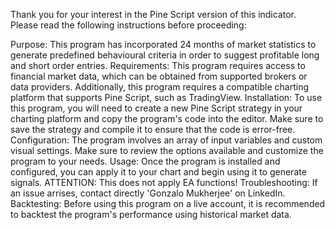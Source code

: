 
Thank you for your interest in the Pine Script version of this indicator. Please read the following instructions before proceeding:

Purpose: This program has incorporated 24 months of market statistics to generate predefined behavioural criteria in order to suggest profitable long and short order entries.
Requirements: This program requires access to financial market data, which can be obtained from supported brokers or data providers. Additionally, this program requires a compatible charting platform that supports Pine Script, such as TradingView.
Installation: To use this program, you will need to create a new Pine Script strategy in your charting platform and copy the program's code into the editor. Make sure to save the strategy and compile it to ensure that the code is error-free.
Configuration: The program involves an array of input variables and custom visual settings. Make sure to review the options available and customize the program to your needs.
Usage: Once the program is installed and configured, you can apply it to your chart and begin using it to generate signals. ATTENTION: This does not apply EA functions!
Troubleshooting: If an issue arrises, contact directly 'Gonzalo Mukherjee' on LinkedIn.
Backtesting: Before using this program on a live account, it is recommended to backtest the program's performance using historical market data. 

